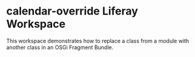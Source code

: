 # calendar-override Liferay Workspace

This workspace demonstrates how to replace a class from a module with another class in an OSGi Fragment Bundle.
